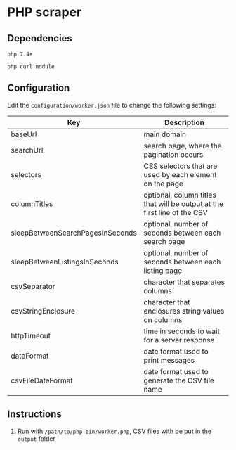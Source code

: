 # PHP scraper

## Dependencies

`php 7.4+`

`php curl module`

## Configuration

Edit the `configuration/worker.json` file to change the following settings:

| Key | Description |
| ----------- | ----------- |
| baseUrl | main domain |
| searchUrl | search page, where the pagination occurs |
| selectors | CSS selectors that are used by each element on the page |
| columnTitles | optional, column titles that will be output at the first line of the CSV |
| sleepBetweenSearchPagesInSeconds | optional, number of seconds between each search page |
| sleepBetweenListingsInSeconds | optional, number of seconds between each listing page |
| csvSeparator | character that separates columns |
| csvStringEnclosure | character that enclosures string values on columns |
| httpTimeout | time in seconds to wait for a server response |
| dateFormat | date format used to print messages |
| csvFileDateFormat | date format used to generate the CSV file name |


## Instructions

1. Run with `/path/to/php bin/worker.php`, CSV files with be put in the `output` folder